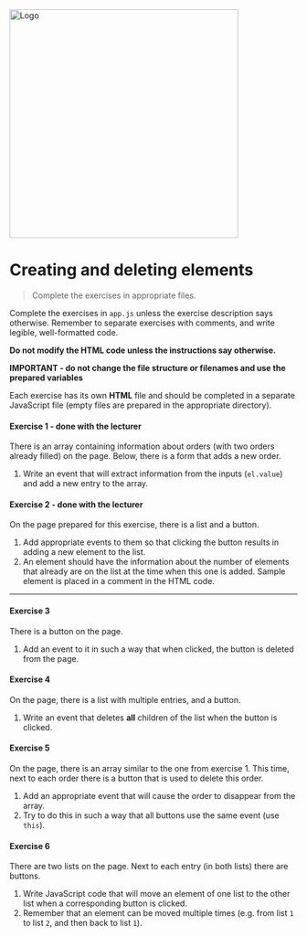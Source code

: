 <img alt="Logo" src="http://coderslab.pl/svg/logo-coderslab.svg" width="400">

#  Creating and deleting elements

> Complete the exercises in appropriate files.

Complete the exercises in `app.js` unless the exercise description says otherwise.
Remember to separate exercises with comments, and write legible, well-formatted code.   

**Do not modify the HTML code unless the instructions say otherwise.**

**IMPORTANT - do not change the file structure or filenames and use the prepared variables**

Each exercise has its own **HTML** file and should be completed in a separate JavaScript file (empty files are prepared in the appropriate directory).

#### Exercise 1 - done with the lecturer

There is an array containing information about orders (with two orders already filled) on the page.
Below, there is a form that adds a new order.
1. Write an event that will extract information from the inputs (```el.value```) and add a new entry to the array.

#### Exercise 2 - done with the lecturer

On the page prepared for this exercise, there is a list and a button.
1. Add appropriate events to them so that clicking the button results in adding a new element to the list.
2. An element should have the information about the number of elements that already are on the list at the time when this one is added.
   Sample element is placed in a comment in the HTML code.

-------------------------------------------------------------------------------

#### Exercise 3

There is a button on the page.
1. Add an event to it in such a way that when clicked, the button is deleted from the page.

#### Exercise 4

On the page, there is a list with multiple entries, and a button.
1. Write an event that deletes **all** children of the list when the button is clicked.

#### Exercise 5

On the page, there is an array similar to the one from exercise 1. This time, next to each order there is a button that is used to delete this order.  
1. Add an appropriate event that will cause the order to disappear from the array.  
2. Try to do this in such a way that all buttons use the same event (use ```this```).

#### Exercise 6

There are two lists on the page. Next to each entry (in both lists) there are buttons.
1. Write JavaScript code that will move an element of one list to the other list when a corresponding button is clicked.
2. Remember that an element can be moved multiple times (e.g. from list `1` to list `2`, and then back to list `1`).

